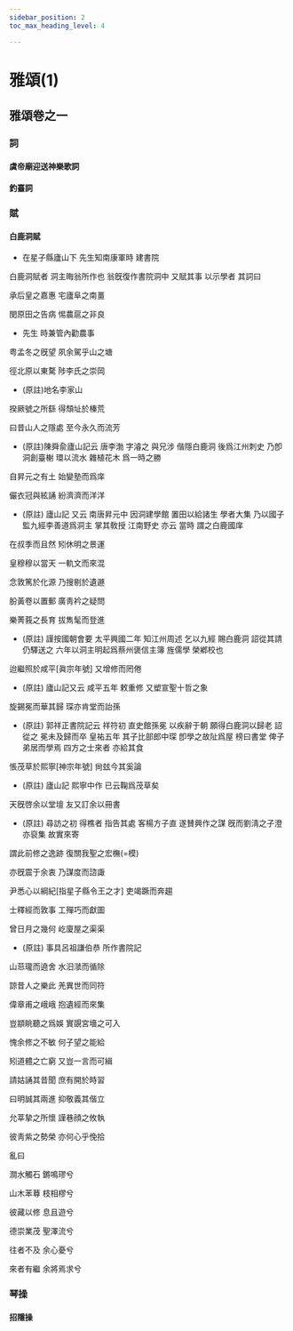 ```yaml
---
sidebar_position: 2
toc_max_heading_level: 4

---
```


# 雅頌(1)

## 雅頌卷之一

### 詞

#### 虞帝廟迎送神樂歌詞

#### 釣臺詞

### 賦

#### 白鹿洞賦

* 在星子縣廬山下 先生知南康軍時 建書院

白鹿洞賦者 洞主晦翁所作也 翁旣復作書院洞中 又賦其事 以示學者 其詞曰

承后皇之嘉惠 宅廬阜之南畺

閔原田之告病 惕農扈之非良

- 先生 時兼管內勸農事

粤孟冬之旣望 夙余駕乎山之塘

徑北原以東騖 陟李氏之崇岡

- (原註)地名李家山

揆厥號之所繇 得頹址於榛荒

曰昔山人之隱處 至今永久而流芳

- (原註)陳舜兪廬山記云 唐李渤 字濬之 與兄涉 偕隱白鹿洞 後爲江州刺史 乃卽洞創臺榭 環以流水 雜植花木 爲一時之勝

自昇元之有土 始變塾而爲庠

儼衣冠與絃誦 紛濟濟而洋洋

- (原註) 廬山記 又云 南唐昇元中 因洞建學館 置田以給諸生 學者大集 乃以國子監九經李善道爲洞主 掌其敎授 江南野史 亦云 當時 謂之白鹿國庠

在叔季而且然 矧休明之景運

皇穆穆以當天 一軌文而來混

念敦篤於化源 乃搜剔於遺遯

肦黃卷以置郵 廣靑衿之疑問

樂菁莪之長育 拔雋髦而登進

- (原註) 謹按國朝會要 太平興國二年 知江州周述 乞以九經 賜白鹿洞 詔從其請 仍驛送之 六年以洞主明起爲蔡州褒信主簿 旌儒學 榮鄕校也

迨繼照於咸平[眞宗年號]  又增修而罔倦

- (原註) 廬山記又云 咸平五年 敕重修 又塑宣聖十哲之象

旋錫冕而華其歸 琛亦肯堂而詒孫

- (原註) 郭祥正書院記云 祥符初 直史館孫冕 以疾辭于朝 願得白鹿洞以歸老 詔從之 冕未及歸而卒 皇祐五年 其子比部郎中琛 卽學之故阯爲屋 榜曰書堂 俾子弟居而學焉 四方之士來者 亦給其食

悵茂草於熙寧[神宗年號] 尙玆今其奚論

- (原註) 廬山記 熙寧中作 已云鞠爲茂草矣

天旣啓余以堂壇 友又訂余以冊書

- (原註) 尋訪之初 得樵者 指告其處 客楊方子直 遂賛興作之謀 旣而劉淸之子澄 亦裒集 故實來寄

謂此前修之逸跡 復關我聖之宏橅(=模)

亦旣震于余衷 乃謀度而諮諏

尹悉心以綱紀[指星子縣令王之才] 吏竭蹶而奔趨

士釋經而敦事 工殫巧而獻圖

曾日月之幾何 屹廈屋之渠渠

- (原註) 事具呂祖謙伯恭 所作書院記

山䓗瓏而遶舍 水汨㶁而循除

諒昔人之樂此 羌異世而同符

偉章甫之峨峨 抱遺經而來集

豈顓眺聽之爲娛 實覬宮墻之可入

愧余修之不敏 何子望之能給

矧道體之亡窮 又豈一言而可緝

請姑誦其昔聞 庶有開於時習

曰明誠其兩進 抑敬義其偕立

允莘摯之所懷 謹巷顔之攸執

彼靑紫之勢榮 亦何心乎俛拾

亂曰

澗水觸石 鏘鳴璆兮

山木苯䔿 枝相樛兮

彼藏以修 息且遊兮

德崇業茂 聖澤流兮

往者不及 余心憂兮

來者有繼 余將焉求兮

### 琴操

#### 招隱操